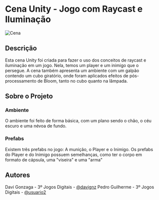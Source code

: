 # Cena Unity - Jogo com Raycast e Iluminação

![Cena](https://github.com/Davignz/Cena-Raycast/assets/72495823/eaa87bec-a7da-4cef-94fe-c240c6dc2668)

## Descrição

Esta cena Unity foi criada para fazer o uso dos conceitos de raycast e iluminação em um jogo. Nela, temos um player e um inimigo que o persegue. A cena também apresenta um ambiente com um galpão contendo um cubo giratório, onde foram aplicados efeitos de pós-processamento de Bloom, tanto no cubo quanto na lâmpada.

## Sobre o Projeto

### Ambiente

O ambiente foi feito de forma básica, com um plano sendo o chão, o céu escuro e uma névoa de fundo.

### Prefabs

Existem três prefabs no jogo: A munição, o Player e o Inimigo. Os prefabs do Player e do Inimigo possuem semelhanças, como ter o corpo em formato de cápsula, uma "viseira" e uma "arma"

## Autores

Davi Gonzaga - 3º Jogos Digitais - [@davignz](https://github.com/Davignz)
Pedro Guilherme - 3º Jogos Digitais - [@usuario2](https://github.com/usuario2)
